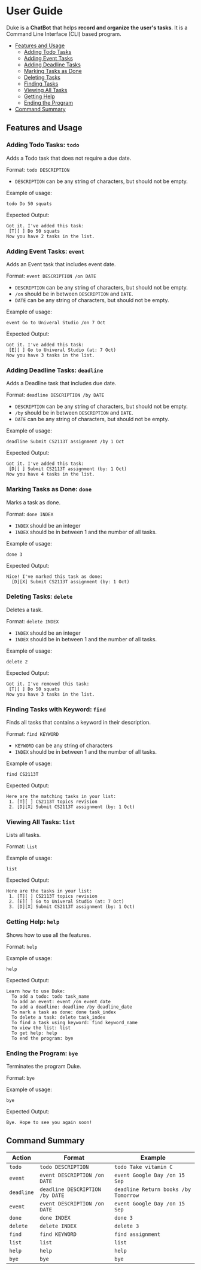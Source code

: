 # User Guide

Duke is a **ChatBot** that helps **record and organize the user's tasks**. It is a Command Line Interface (CLI) based program.

- [Features and Usage](#features)
  - [Adding Todo Tasks](#todo)
  - [Adding Event Tasks](#event)
  - [Adding Deadline Tasks](#deadline)
  - [Marking Tasks as Done](#done)
  - [Deleting Tasks](#delete)
  - [Finding Tasks](#find)
  - [Viewing All Tasks](#list)
  - [Getting Help](#help)
  - [Ending the Program](#bye)
- [Command Summary](#summary)
## <a name="features"></a> Features and Usage 

### <a name="todo"></a>Adding Todo Tasks: `todo`

Adds a Todo task that does not require a due date.

Format: `todo DESCRIPTION`

* `DESCRIPTION` can be any string of characters, but should not be empty.

Example of usage:
```
todo Do 50 squats
```
Expected Output:
```
Got it. I've added this task:
 [T][ ] Do 50 squats
Now you have 2 tasks in the list.
```
### <a name="event"></a> Adding Event Tasks: `event`

Adds an Event task that includes event date.

Format: `event DESCRIPTION /on DATE`

* `DESCRIPTION` can be any string of characters, but should not be empty.
* `/on` should be in between `DESCRIPTION` and `DATE`.
* `DATE` can be any string of characters, but should not be empty.

Example of usage:
```
event Go to Univeral Studio /on 7 Oct
```
Expected Output:
```
Got it. I've added this task:
 [E][ ] Go to Univeral Studio (at: 7 Oct)
Now you have 3 tasks in the list.
```

### <a name="deadline"></a>Adding Deadline Tasks: `deadline`
Adds a Deadline task that includes due date.

Format: `deadline DESCRIPTION /by DATE`

* `DESCRIPTION` can be any string of characters, but should not be empty.
* `/by` should be in between `DESCRIPTION` and `DATE`.
* `DATE` can be any string of characters, but should not be empty.

Example of usage:
```
deadline Submit CS2113T assignment /by 1 Oct
```
Expected Output:
```
Got it. I've added this task:
 [D][ ] Submit CS2113T assignment (by: 1 Oct)
Now you have 4 tasks in the list.
```
### <a name="done"></a>Marking Tasks as Done: `done`
Marks a task as done.

Format: `done INDEX`

* `INDEX` should be an integer
* `INDEX` should be in between 1 and the number of all tasks.

Example of usage:
```
done 3
```
Expected Output:
```
Nice! I've marked this task as done: 
  [D][X] Submit CS2113T assignment (by: 1 Oct)
```

### <a name="delete"></a>Deleting Tasks: `delete`
Deletes a task.

Format: `delete INDEX`

* `INDEX` should be an integer
* `INDEX` should be in between 1 and the number of all tasks.

Example of usage:
```
delete 2
```
Expected Output:
```
Got it. I've removed this task:
 [T][ ] Do 50 squats
Now you have 3 tasks in the list.
```

### <a name="find"></a>Finding Tasks with Keyword: `find`
Finds all tasks that contains a keyword in their description.

Format: `find KEYWORD`

* `KEYWORD` can be any string of characters
* `INDEX` should be in between 1 and the number of all tasks.

Example of usage:
```
find CS2113T
```
Expected Output:
```
Here are the matching tasks in your list:
 1. [T][ ] CS2113T topics revision
 2. [D][X] Submit CS2113T assignment (by: 1 Oct)
```

### <a name="list"></a>Viewing All Tasks: `list`
Lists all tasks.

Format: `list`

Example of usage:
```
list
```
Expected Output:
```
Here are the tasks in your list:
 1. [T][ ] CS2113T topics revision
 2. [E][ ] Go to Univeral Studio (at: 7 Oct)
 3. [D][X] Submit CS2113T assignment (by: 1 Oct)
```

### <a name="help"></a>Getting Help: `help`
Shows how to use all the features.

Format: `help`

Example of usage:
```
help
```
Expected Output:
```
Learn how to use Duke:
  To add a todo: todo task_name
  To add an event: event /on event_date
  To add a deadline: deadline /by deadline_date
  To mark a task as done: done task_index
  To delete a task: delete task_index
  To find a task using keyword: find keyword_name
  To view the list: list
  To get help: help
  To end the program: bye
```

### <a name="bye"></a>Ending the Program: `bye`
Terminates the program Duke.

Format: `bye`

Example of usage:
```
bye
```
Expected Output:
```
Bye. Hope to see you again soon!
```

## <a name="summary"></a>Command Summary
Action | Format | Example
------------ | ------------- | -------------
`todo` | `todo DESCRIPTION` | `todo Take vitamin C`
`event` | `event DESCRIPTION /on DATE` | `event Google Day /on 15 Sep`
`deadline` | `deadline DESCRIPTION /by DATE` | `deadline Return books /by Tomorrow`
`event` | `event DESCRIPTION /on DATE` | `event Google Day /on 15 Sep`
`done` | `done INDEX` | `done 3`
`delete` | `delete INDEX` | `delete 3`
`find` | `find KEYWORD` | `find assignment`
`list` | `list` | `list`
`help` | `help` | `help`
`bye` | `bye` | `bye`
